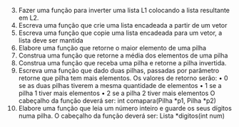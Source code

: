 3. Fazer uma função para inverter uma lista L1 colocando a lista resultante em L2.
4. Escreva uma função que crie uma lista encadeada a partir de um vetor
5. Escreva uma função que copie uma lista encadeada para um vetor, a lista deve ser mantida
6. Elabore uma função que retorne o maior elemento de uma pilha
7. Construa uma função que retorne a média dos elementos de uma pilha
8. Construa uma função que receba uma pilha e retorne a pilha invertida.
9. Escreva uma função que dado duas pilhas, passadas por parâmetro retorne que pilha tem mais
elementos. Os valores de retorno serão:
• 0 se as duas pilhas tiverem a mesma quantidade de elementos
• 1 se a pilha 1 tiver mais elementos
• 2 se a pilha 2 tiver mais elementos
O cabeçalho da função deverá ser: int comapara(Pilha *p1, Pilha *p2)
10. Elabore uma função que leia um número inteiro e guarde os seus dígitos numa pilha. O cabeçalho
da função deverá ser: Lista *digitos(int num)